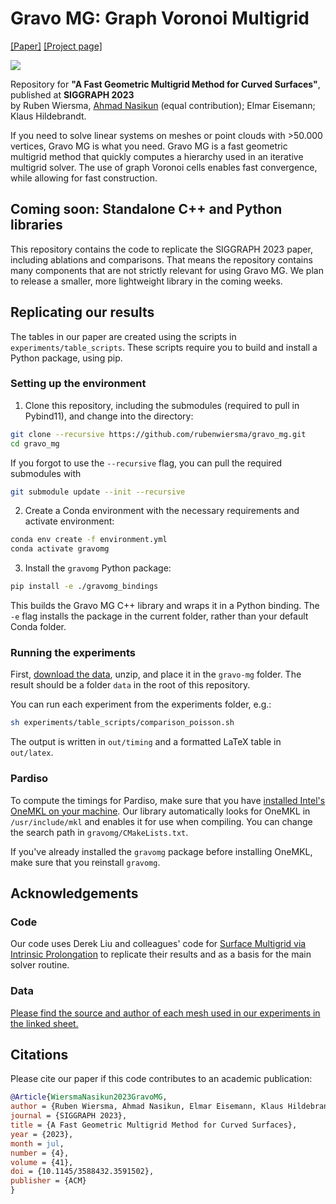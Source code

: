 # Gravo MG: Graph Voronoi Multigrid
[[Paper]](https://graphics.tudelft.nl/~klaus/papers/Gravo_MG.pdf) [[Project page]](https://rubenwiersma.nl/gravomg)

![](https://rubenwiersma.nl/assets/img/publications/gravomg/teaser_gravomg.png)

Repository for **"A Fast Geometric Multigrid Method for Curved Surfaces"**, published at **SIGGRAPH 2023**
<br />
by Ruben Wiersma, [Ahmad Nasikun](https://github.com/a-nasikun) (equal contribution); Elmar Eisemann; Klaus Hildebrandt.

If you need to solve linear systems on meshes or point clouds with >50.000 vertices, Gravo MG is what you need. Gravo MG is a fast geometric multigrid method that quickly computes a hierarchy used in an iterative multigrid solver. The use of graph Voronoi cells enables fast convergence, while allowing for fast construction.

## Coming soon: Standalone C++ and Python libraries
This repository contains the code to replicate the SIGGRAPH 2023 paper, including ablations and comparisons. That means the repository contains many components that are not strictly relevant for using Gravo MG. We plan to release a smaller, more lightweight library in the coming weeks.

## Replicating our results
The tables in our paper are created using the scripts in `experiments/table_scripts`. These scripts require you to build and install a Python package, using pip.

### Setting up the environment
1. Clone this repository, including the submodules (required to pull in Pybind11), and change into the directory:
```bash
git clone --recursive https://github.com/rubenwiersma/gravo_mg.git
cd gravo_mg
```

If you forgot to use the `--recursive` flag, you can pull the required submodules with
```bash
git submodule update --init --recursive
```

2. Create a Conda environment with the necessary requirements and activate environment:
```bash
conda env create -f environment.yml
conda activate gravomg
```
3. Install the `gravomg` Python package:
```bash
pip install -e ./gravomg_bindings
```

This builds the Gravo MG C++ library and wraps it in a Python binding. The `-e` flag installs the package in the current folder, rather than your default Conda folder.

### Running the experiments
First, [download the data](https://surfdrive.surf.nl/files/index.php/s/gOAGyWdSVJVPrBb), unzip, and place it in the `gravo-mg` folder. The result should be a folder `data` in the root of this repository.

You can run each experiment from the experiments folder, e.g.:
```bash
sh experiments/table_scripts/comparison_poisson.sh
```

The output is written in `out/timing` and a formatted LaTeX table in `out/latex`.

### Pardiso
To compute the timings for Pardiso, make sure that you have [installed Intel's OneMKL on your machine](https://www.intel.com/content/www/us/en/developer/tools/oneapi/onemkl.html). Our library automatically looks for OneMKL in `/usr/include/mkl` and enables it for use when compiling. You can change the search path in `gravomg/CMakeLists.txt`.

If you've already installed the `gravomg` package before installing OneMKL, make sure that you reinstall `gravomg`.

## Acknowledgements

### Code
Our code uses Derek Liu and colleagues' code for [Surface Multigrid via Intrinsic Prolongation](https://github.com/HTDerekLiu/surface_multigrid_code) to replicate their results and as a basis for the main solver routine.

### Data
[Please find the source and author of each mesh used in our experiments in the linked sheet.](https://docs.google.com/spreadsheets/d/1s5ogLIqmCHthTtyOcgc1SADOlBfXtgP1vG7Qh-oaVdk/edit?usp=sharing)

## Citations
Please cite our paper if this code contributes to an academic publication:

```bib
@Article{WiersmaNasikun2023GravoMG,
author = {Ruben Wiersma, Ahmad Nasikun, Elmar Eisemann, Klaus Hildebrandt},
journal = {SIGGRAPH 2023},
title = {A Fast Geometric Multigrid Method for Curved Surfaces},
year = {2023},
month = jul,
number = {4},
volume = {41},
doi = {10.1145/3588432.3591502},
publisher = {ACM}
}
```

